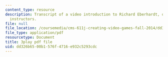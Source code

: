 ```yaml
---
content_type: resource
description: Transcript of a video introduction to Richard Eberhardt, one of the course
  instructors.
file: null
file_location: /coursemedia/cms-611j-creating-video-games-fall-2014/dd326b6500b1576f4716e932c5293cdc_HpACiptk990.pdf
file_type: application/pdf
resourcetype: Document
title: 3play pdf file
uid: dd326b65-00b1-576f-4716-e932c5293cdc
---
```

